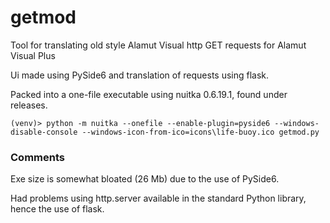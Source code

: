 # getmod
Tool for translating old style Alamut Visual http GET requests for Alamut Visual Plus

Ui made using PySide6 and translation of requests using flask.

Packed into a one-file executable using nuitka 0.6.19.1, found under releases.

```console
(venv)> python -m nuitka --onefile --enable-plugin=pyside6 --windows-disable-console --windows-icon-from-ico=icons\life-buoy.ico getmod.py
```

### Comments
Exe size is somewhat bloated (26 Mb) due to the use of PySide6.

Had problems using http.server available in the standard Python library, hence the use of flask. 
